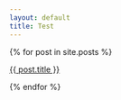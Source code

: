 ```yaml
---
layout: default
title: Test
---
```

<section>
  {% for post in site.posts %}
  <span><p><a href="{{ post.url }}">{{ post.title }}</a></p></span>
  {% endfor %}
</section>
